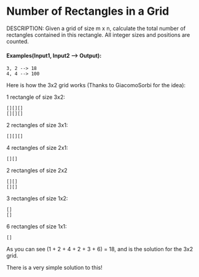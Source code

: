 # Number of Rectangles in a Grid

DESCRIPTION:
Given a grid of size m x n, calculate the total number of rectangles contained in this rectangle. All integer sizes and positions are counted.

#### Examples(Input1, Input2 --> Output):

```
3, 2 --> 18
4, 4 --> 100
```

Here is how the 3x2 grid works (Thanks to GiacomoSorbi for the idea):

1 rectangle of size 3x2:

```
[][][]
[][][]
```

2 rectangles of size 3x1:

```
[][][]
```

4 rectangles of size 2x1:

```
[][]
```

2 rectangles of size 2x2

```
[][]
[][]
```

3 rectangles of size 1x2:

```
[]
[]
```

6 rectangles of size 1x1:

```
[]
```

As you can see (1 + 2 + 4 + 2 + 3 + 6) = 18, and is the solution for the 3x2 grid.

There is a very simple solution to this!

